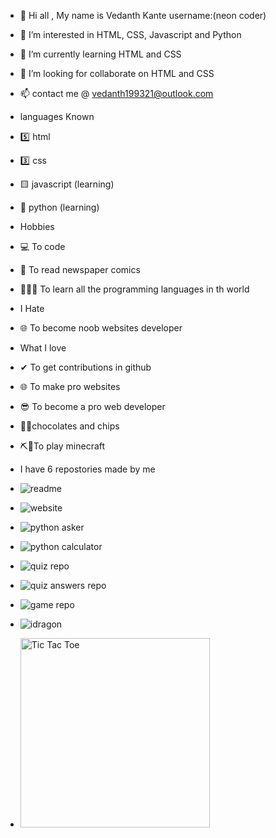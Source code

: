 



- 👋 Hi all , My name is Vedanth Kante username:(neon coder)
- 👀 I’m interested in HTML, CSS, Javascript and Python
- 🌱 I’m currently learning HTML and CSS
- 💞️ I’m looking for collaborate on HTML and CSS
- 📫 contact me @ vedanth199321@outlook.com

- languages Known
- 5️⃣ html
- 3️⃣ css
- 🟨 javascript (learning)
- 🐍 python (learning)

-  Hobbies
-  💻 To code
-  📰 To read newspaper comics
-   👨🏻‍💻   To learn all the programming languages in th world

-  I Hate
- 🌐 To become noob websites developer

- What I love
- ✔ To get contributions in github 
- 🌐 To make pro websites
- 😎 To become a pro web developer
- 🍫🍟chocolates and chips
- ⛏📍To play minecraft

- I have 6 repostories made by me 
- ![readme](https://user-images.githubusercontent.com/79017098/113131487-ea348100-923a-11eb-8fb5-c15d294078bb.png)
- ![website](https://user-images.githubusercontent.com/79017098/113131489-eb65ae00-923a-11eb-912f-6d001446be6b.png)
- ![python asker](https://user-images.githubusercontent.com/79017098/113131491-eb65ae00-923a-11eb-9c9c-a9c616e21920.png)
- ![python calculator](https://user-images.githubusercontent.com/79017098/113131493-ebfe4480-923a-11eb-883e-23b3c76cabb4.png)
- ![quiz repo](https://user-images.githubusercontent.com/79017098/113475111-44c71a80-9491-11eb-9912-e69e1f7994e6.png)
- ![quiz answers repo](https://user-images.githubusercontent.com/79017098/113477640-f0c43200-94a0-11eb-997b-1666e6114d5f.png)
- ![game repo](https://user-images.githubusercontent.com/79017098/114580831-d3f7dd80-9c9c-11eb-8be3-b9f7ab7e49de.png)
- ![idragon](https://user-images.githubusercontent.com/79017098/115140506-4974fc80-a055-11eb-822b-94ae26e8d78e.png)
- <img width="303" alt="Tic Tac Toe" src="https://user-images.githubusercontent.com/79017098/116778196-1c314100-aa8e-11eb-92fd-d956916e2ddb.png">








<!---
vedanthkante/vedanthkante is a ✨ special ✨ repository because its `README.md` (this file) appears on your GitHub profile.
You can click the Preview link to take a look at your changes.
--->
